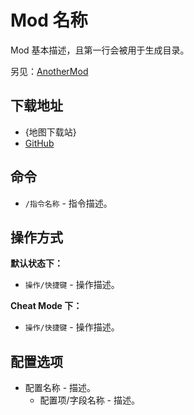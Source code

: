 <!-- 编写文档后请删除所有模板自带的注释 -->

# Mod 名称
<!-- 标题需与文件名保持一致（无后缀） -->

Mod 基本描述，且第一行会被用于生成目录。

另见：[AnotherMod](./Mod.md)
<!-- 如有引用其它 Mod，可直接使用相对路径的方式引用 -->

## 下载地址

- {地图下载站} <!-- 会自动转换为下载站链接 -->
- [GitHub](项目开源地址)

## 命令

- `/指令名称` - 指令描述。

## 操作方式

**默认状态下：**

- `操作/快捷键` - 操作描述。

**Cheat Mode 下：**

- `操作/快捷键` - 操作描述。

## 配置选项

- 配置名称 - 描述。
  * 配置项/字段名称 - 描述。
